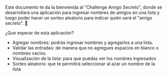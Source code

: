 Este documento te da la bienvenida al "Challenge Amigo Secreto", donde se desarrollará una aplicación para ingresar nombres de amigos en una lista y luego poder hacer un sorteo aleatorio para indicar quién será el "amigo secreto". 🎁

¿Que esperar de esta aplicación?

- Agregar nombres: podrás ingresar nombres y agregarlos a una lista.  
- Validar las entradas: de manera que no agregues espacios en blanco o nombres vacíos.  
- Visualización de la lista: para que puedas ver los nombres ingresados
- Sorteo aleatorio: que te permitirá seleccionar al azar un nombre de la lista

